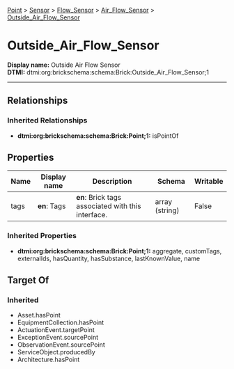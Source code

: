 [Point](../../../Point.md) > [Sensor](../../Sensor.md) > [Flow_Sensor](../Flow_Sensor.md) > [Air_Flow_Sensor](Air_Flow_Sensor.md) > [Outside_Air_Flow_Sensor](#)
# Outside_Air_Flow_Sensor

**Display name:** Outside Air Flow Sensor<br />
**DTMI:** dtmi:org:brickschema:schema:Brick:Outside_Air_Flow_Sensor;1

---
## Relationships
### Inherited Relationships
* **dtmi:org:brickschema:schema:Brick:Point;1:** isPointOf
## Properties
|Name|Display name|Description|Schema|Writable|
|-|-|-|-|-|
|tags|**en**: Tags|**en**: Brick tags associated with this interface.|array (string)|False|
### Inherited Properties
* **dtmi:org:brickschema:schema:Brick:Point;1:** aggregate, customTags, externalIds, hasQuantity, hasSubstance, lastKnownValue, name
## Target Of
### Inherited
* Asset.hasPoint
* EquipmentCollection.hasPoint
* ActuationEvent.targetPoint
* ExceptionEvent.sourcePoint
* ObservationEvent.sourcePoint
* ServiceObject.producedBy
* Architecture.hasPoint
